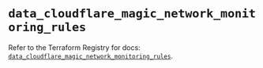 # `data_cloudflare_magic_network_monitoring_rules`

Refer to the Terraform Registry for docs: [`data_cloudflare_magic_network_monitoring_rules`](https://registry.terraform.io/providers/cloudflare/cloudflare/5.8.2/docs/data-sources/magic_network_monitoring_rules).
